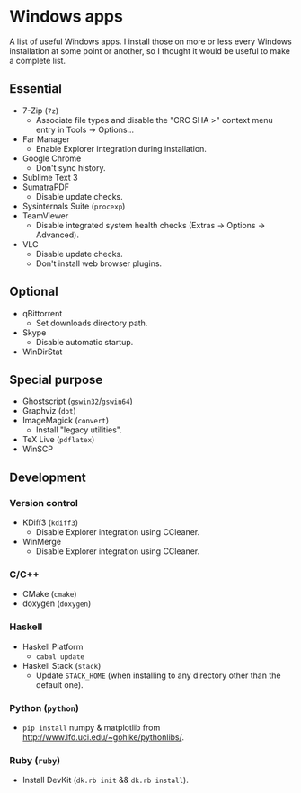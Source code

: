 Windows apps
============

A list of useful Windows apps.
I install those on more or less every Windows installation at some point or
another, so I thought it would be useful to make a complete list.

Essential
---------

* 7-Zip (`7z`)
    * Associate file types and disable the "CRC SHA >" context menu entry in
Tools -> Options...
* Far Manager
    * Enable Explorer integration during installation.
* Google Chrome
    * Don't sync history.
* Sublime Text 3
* SumatraPDF
    * Disable update checks.
* Sysinternals Suite (`procexp`)
* TeamViewer
    * Disable integrated system health checks (Extras -> Options -> Advanced).
* VLC
    * Disable update checks.
    * Don't install web browser plugins.

Optional
--------

* qBittorrent
    * Set downloads directory path.
* Skype
    * Disable automatic startup.
* WinDirStat

Special purpose
---------------

* Ghostscript (`gswin32`/`gswin64`)
* Graphviz (`dot`)
* ImageMagick (`convert`)
    * Install "legacy utilities".
* TeX Live (`pdflatex`)
* WinSCP

Development
-----------

### Version control

* KDiff3 (`kdiff3`)
    * Disable Explorer integration using CCleaner.
* WinMerge
    * Disable Explorer integration using CCleaner.

### C/C++

* CMake (`cmake`)
* doxygen (`doxygen`)

### Haskell

* Haskell Platform
    * `cabal update`
* Haskell Stack (`stack`)
    * Update `STACK_HOME` (when installing to any directory other than the
default one).

### Python (`python`)

* `pip install` numpy & matplotlib from
http://www.lfd.uci.edu/~gohlke/pythonlibs/.

### Ruby (`ruby`)

* Install DevKit (`dk.rb init` && `dk.rb install`).
